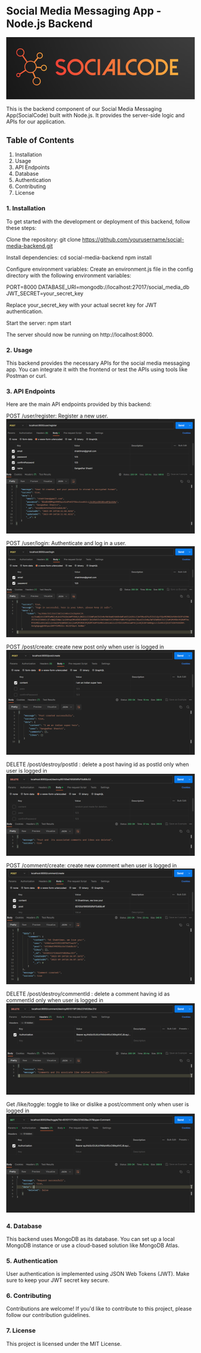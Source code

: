 # Social Media Messaging App - Node.js Backend

![App Logo](./assets/Images/SocialCode.png)

This is the backend component of our Social Media Messaging App(SocialCode) built with Node.js. It provides the server-side logic and APIs for our application.

## Table of Contents
1. Installation
2. Usage
3. API Endpoints
4. Database
5. Authentication
6. Contributing
7. License

### 1. Installation

To get started with the development or deployment of this backend, follow these steps:

Clone the repository:
git clone https://github.com/yourusername/social-media-backend.git

Install dependencies:
cd social-media-backend
npm install


Configure environment variables:
Create an environment.js file in the config directory with the following environment variables:

PORT=8000
DATABASE_URI=mongodb://localhost:27017/social_media_db
JWT_SECRET=your_secret_key

Replace your_secret_key with your actual secret key for JWT authentication.

Start the server:
npm start

The server should now be running on http://localhost:8000.

### 2.  Usage
This backend provides the necessary APIs for the social media messaging app. You can integrate it with the frontend or test the APIs using tools like Postman or curl.

### 3.  API Endpoints
Here are the main API endpoints provided by this backend:

POST /user/register: Register a new user.
![Register User](./assets/Images/Register%20user.png)

POST /user/login: Authenticate and log in a user.
![Login User](./assets/Images/Login%20user.png)

POST /post/create: create new post only when user is logged in
![Create Post](./assets/Images/Create%20post.png)

DELETE /post/destroy/postId : delete a post having id as postId only when user is logged in
![Delete Post](./assets/Images/Delete%20%20post.png)

POST /comment/create: create new comment when user is logged in
![Create Comment](./assets/Images/Create%20comment.png)

DELETE /post/destroy/commentId : delete a comment having id as commentId only when user is logged in
![Delete Comment](./assets/Images/Delete%20%20comment.png)

Get /like/toggle: toggle to like or dislike a post/comment only when user is logged in
![Toggle Like](./assets/Images/Toggle%20Like.png)


### 4. Database
This backend uses MongoDB as its database. You can set up a local MongoDB instance or use a cloud-based solution like MongoDB Atlas.

### 5.  Authentication
User authentication is implemented using JSON Web Tokens (JWT). Make sure to keep your JWT secret key secure.

### 6.  Contributing
Contributions are welcome! If you'd like to contribute to this project, please follow our contribution guidelines.

### 7. License
This project is licensed under the MIT License.




